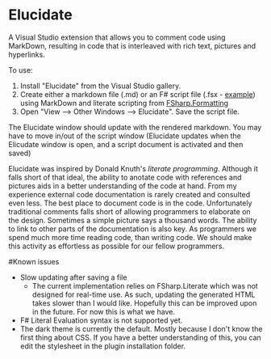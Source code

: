 # Elucidate #

A Visual Studio extension that allows you to comment code using MarkDown, resulting in code that is interleaved with rich text, pictures and hyperlinks.

To use:

1. Install "Elucidate" from the Visual Studio gallery. 
2. Create either a markdown file (.md) or an F# script file (.fsx - [example](https://raw.githubusercontent.com/tpetricek/FSharp.Formatting/master/docs/content/sidebyside/script.fsx)) using MarkDown and literate scripting from [FSharp.Formatting](http://tpetricek.github.io/FSharp.Formatting/)
3. Open "View --> Other Windows --> Elucidate".  Save the script file. 

The Elucidate window should update with the rendered markdown. You may have to move in/out of the script window (Elucidate updates when the Elicudate window is open, and a script document is activated and then saved)

Elucidate was inspired by Donald Knuth's *literate programming*. Although it falls short of that ideal, the ability to anotate code with references and pictures aids in a better understanding of the code at hand. From my experience external code documentation is rarely created and consulted even less. The best place to document code is in the code. Unfortunately traditional comments falls short of allowing programmers to elaborate on the design. Sometimes a simple picture says a thousand words. The ability to link to other parts of the documentation is also key. As programmers we spend much more time reading code, than writing code. We should make this activity as effortless as possible for our fellow programmers.

#Known issues

- Slow updating after saving a file
	-	The current implementation relies on  FSharp.Literate which was not designed for real-time use.
	As such, updating the generated HTML takes slower than I would like. Hopefully this can be improved upon in the future. 
	For now this is what we have.
- F# Literal Evaluation syntax is not supported yet.
- The dark theme is currently the default. Mostly because I don't know the first thing about CSS. If you have a better understanding of this, you can edit the stylesheet in the plugin installation folder.

